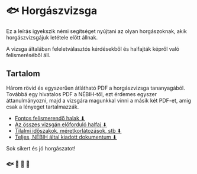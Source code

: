 # 🐟 Horgászvizsga

Ez a leírás igyekszik némi segítséget nyújtani
az olyan horgászoknak, akik horgászvizsgájuk letétele
előtt állnak.

A vizsga általában feleletválasztós kérdésekből és halfajták
képről való felismeréséből áll.

## Tartalom

Három rövid és egyszerűen átlátható PDF a horgászvizsga tananyagából.
Továbbá egy hivatalos PDF a NÉBIH-től, ezt érdemes egyszer áttanulmányozni,
majd a vizsgára magunkkal vinni a másik két PDF-et, amig csak a lényeget
tartalmazzák.

- [Fontos felismerendő halak ⬇](https://github.com/krook1024/Horgaszvizsga/raw/master/FontosHalak.pdf)
- [Az összes vizsgán előforduló halfaj ⬇](https://github.com/krook1024/Horgaszvizsga/raw/master/Halak.pdf)
- [Tilalmi időszakok, méretkorlátozások, stb ⬇](https://github.com/krook1024/Horgaszvizsga/raw/master/Horgasz.pdf)
- [Teljes, NÉBIH által kiadott dokumentum ⬇](https://github.com/krook1024/Horgaszvizsga/raw/master/teljes.pdf)

Sok sikert és jó horgászatot!

### 🐟 🐠 🐡 🎣
